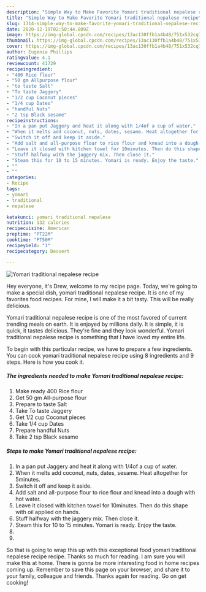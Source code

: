 ```yaml
---
description: "Simple Way to Make Favorite Yomari traditional nepalese recipe"
title: "Simple Way to Make Favorite Yomari traditional nepalese recipe"
slug: 1314-simple-way-to-make-favorite-yomari-traditional-nepalese-recipe
date: 2020-12-19T02:50:44.809Z
image: https://img-global.cpcdn.com/recipes/13ac130ffb1a4b48/751x532cq70/yomari-traditional-nepalese-recipe-recipe-main-photo.jpg
thumbnail: https://img-global.cpcdn.com/recipes/13ac130ffb1a4b48/751x532cq70/yomari-traditional-nepalese-recipe-recipe-main-photo.jpg
cover: https://img-global.cpcdn.com/recipes/13ac130ffb1a4b48/751x532cq70/yomari-traditional-nepalese-recipe-recipe-main-photo.jpg
author: Eugenia Phillips
ratingvalue: 4.1
reviewcount: 41729
recipeingredient:
- "400 Rice flour"
- "50 gm Allpurpose flour"
- "to taste Salt"
- "To taste Jaggery"
- "1/2 cup Coconut pieces"
- "1/4 cup Dates"
- "handful Nuts"
- "2 tsp Black sesame"
recipeinstructions:
- "In a pan put Jaggery and heat it along with 1/4of a cup of water."
- "When it melts add coconut, nuts, dates, sesame. Heat altogether for 5minutes."
- "Switch it off and keep it aside."
- "Add salt and all-purpose flour to rice flour and knead into a dough with hot water."
- "Leave it closed with kitchen towel for 10minutes. Then do this shape with oil applied on hands."
- "Stuff halfway with the jaggery mix. Then close it."
- "Steam this for 10 to 15 minutes. Yomari is ready. Enjoy the taste."
- ""
- ""
categories:
- Recipe
tags:
- yomari
- traditional
- nepalese

katakunci: yomari traditional nepalese 
nutrition: 132 calories
recipecuisine: American
preptime: "PT22M"
cooktime: "PT50M"
recipeyield: "1"
recipecategory: Dessert

---
```



![Yomari traditional nepalese recipe](https://img-global.cpcdn.com/recipes/13ac130ffb1a4b48/751x532cq70/yomari-traditional-nepalese-recipe-recipe-main-photo.jpg)

Hey everyone, it's Drew, welcome to my recipe page. Today, we're going to make a special dish, yomari traditional nepalese recipe. It is one of my favorites food recipes. For mine, I will make it a bit tasty. This will be really delicious.

Yomari traditional nepalese recipe is one of the most favored of current trending meals on earth. It is enjoyed by millions daily. It is simple, it is quick, it tastes delicious. They're fine and they look wonderful. Yomari traditional nepalese recipe is something that I have loved my entire life.




To begin with this particular recipe, we have to prepare a few ingredients. You can cook yomari traditional nepalese recipe using 8 ingredients and 9 steps. Here is how you cook it.

<!--inarticleads1-->

##### The ingredients needed to make Yomari traditional nepalese recipe:

1. Make ready 400 Rice flour
1. Get 50 gm All-purpose flour
1. Prepare to taste Salt
1. Take To taste Jaggery
1. Get 1/2 cup Coconut pieces
1. Take 1/4 cup Dates
1. Prepare handful Nuts
1. Take 2 tsp Black sesame




<!--inarticleads2-->

##### Steps to make Yomari traditional nepalese recipe:

1. In a pan put Jaggery and heat it along with 1/4of a cup of water.
1. When it melts add coconut, nuts, dates, sesame. Heat altogether for 5minutes.
1. Switch it off and keep it aside.
1. Add salt and all-purpose flour to rice flour and knead into a dough with hot water.
1. Leave it closed with kitchen towel for 10minutes. Then do this shape with oil applied on hands.
1. Stuff halfway with the jaggery mix. Then close it.
1. Steam this for 10 to 15 minutes. Yomari is ready. Enjoy the taste.
1. 
1. 




So that is going to wrap this up with this exceptional food yomari traditional nepalese recipe recipe. Thanks so much for reading. I am sure you will make this at home. There is gonna be more interesting food in home recipes coming up. Remember to save this page on your browser, and share it to your family, colleague and friends. Thanks again for reading. Go on get cooking!
